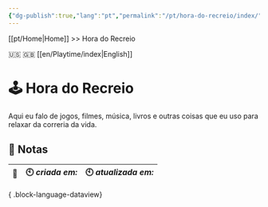 ```yaml
---
{"dg-publish":true,"lang":"pt","permalink":"/pt/hora-do-recreio/index/","dgPassFrontmatter":true}
---
```


[[pt/Home\|Home]] >> Hora do Recreio

🇺🇸 🇬🇧 [[en/Playtime/index\|English]]
# 🕹️ Hora do Recreio

Aqui eu falo de jogos, filmes, música, livros e outras coisas que eu uso para relaxar da correria da vida.

## 📒 Notas

| 🔗 | 🕙 *criada em:* | 🕙 *atualizada em:* |
| -- | --------------- | ------------------- |

{ .block-language-dataview}